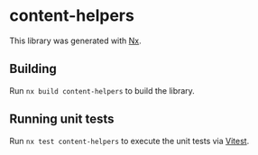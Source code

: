 # content-helpers

This library was generated with [Nx](https://nx.dev).

## Building

Run `nx build content-helpers` to build the library.

## Running unit tests

Run `nx test content-helpers` to execute the unit tests via [Vitest](https://vitest.dev/).
